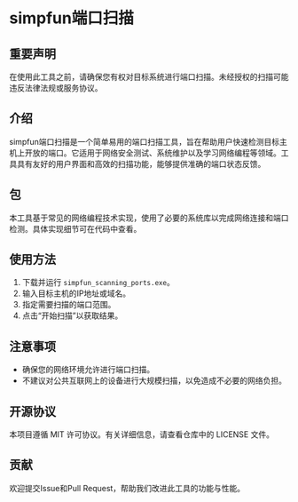 

# simpfun端口扫描

## 重要声明
在使用此工具之前，请确保您有权对目标系统进行端口扫描。未经授权的扫描可能违反法律法规或服务协议。

## 介绍
simpfun端口扫描是一个简单易用的端口扫描工具，旨在帮助用户快速检测目标主机上开放的端口。它适用于网络安全测试、系统维护以及学习网络编程等领域。工具具有友好的用户界面和高效的扫描功能，能够提供准确的端口状态反馈。

## 包
本工具基于常见的网络编程技术实现，使用了必要的系统库以完成网络连接和端口检测。具体实现细节可在代码中查看。

## 使用方法
1. 下载并运行 `simpfun_scanning_ports.exe`。
2. 输入目标主机的IP地址或域名。
3. 指定需要扫描的端口范围。
4. 点击“开始扫描”以获取结果。

## 注意事项
- 确保您的网络环境允许进行端口扫描。
- 不建议对公共互联网上的设备进行大规模扫描，以免造成不必要的网络负担。

## 开源协议
本项目遵循 MIT 许可协议。有关详细信息，请查看仓库中的 LICENSE 文件。

## 贡献
欢迎提交Issue和Pull Request，帮助我们改进此工具的功能与性能。